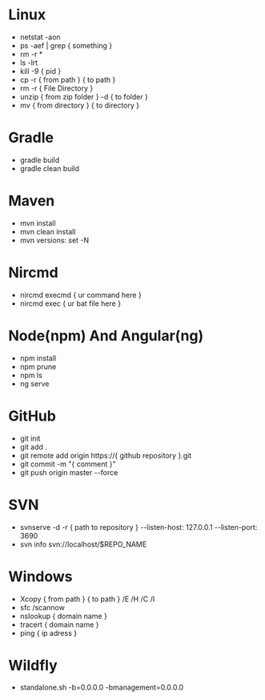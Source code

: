 # Linux
- netstat -aon
- ps -aef | grep { something }
- rm -r *
- ls -lrt
- kill -9 { pid }
- cp -r { from path } { to path }
- rm -r { File Directory }
- unzip { from zip folder } -d { to folder }
- mv { from directory } { to directory }

# Gradle
- gradle build
- gradle clean build

# Maven
- mvn install
- mvn clean install
- mvn versions: set -N

# Nircmd
- nircmd execmd { ur command here }
- nircmd exec { ur bat file here }

# Node(npm) And Angular(ng)
- npm install
- npm prune
- npm ls
- ng serve

# GitHub
- git init
- git add .
- git remote add origin https://{ github repository }.git
- git commit -m "{ comment }"
- git push origin master --force

# SVN
- svnserve -d -r { path to repository } --listen-host: 127.0.0.1 --listen-port: 3690
- svn info svn://localhost/$REPO_NAME

# Windows
- Xcopy { from path } { to path } /E /H /C /I
- sfc /scannow
- nslookup { domain name }
- tracert { domain name }
- ping { ip adress }

# Wildfly
- standalone.sh -b=0.0.0.0 -bmanagement=0.0.0.0
